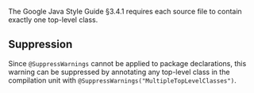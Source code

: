 The Google Java Style Guide §3.4.1 requires each source file to contain exactly
one top-level class.

## Suppression

Since `@SuppressWarnings` cannot be applied to package declarations, this
warning can be suppressed by annotating any top-level class in the compilation
unit with `@SuppressWarnings("MultipleTopLevelClasses")`.
